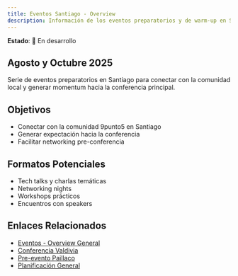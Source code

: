 ```yaml
---
title: Eventos Santiago - Overview
description: Información de los eventos preparatorios y de warm-up en Santiago (agosto y octubre 2025)
---
```


**Estado**: 🚧 En desarrollo

## Agosto y Octubre 2025

Serie de eventos preparatorios en Santiago para conectar con la comunidad local y generar momentum hacia la conferencia principal.

## Objetivos

- Conectar con la comunidad 9punto5 en Santiago
- Generar expectación hacia la conferencia
- Facilitar networking pre-conferencia

## Formatos Potenciales

- Tech talks y charlas temáticas
- Networking nights
- Workshops prácticos
- Encuentros con speakers

## Enlaces Relacionados

- [Eventos - Overview General](/eventos/overview)
- [Conferencia Valdivia](/eventos/valdivia/overview)
- [Pre-evento Paillaco](/eventos/paillaco/overview)
- [Planificación General](/planificacion/overview)
